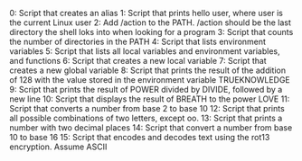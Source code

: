 0: Script that creates an alias
1: Script that prints hello user, where user is the current Linux user
2: Add /action to the PATH. /action should be the last directory the shell loks into when looking for a program
3: Script that counts the number of directories in the PATH
4: Script that lists environment variables
5: Script that lists all local variables and environment variables, and functions
6: Script that creates a new local variable
7: Script that creates a new global variable
8: Script that prints the result of the addition of 128 with the value stored in the environment variable TRUEKNOWLEDGE
9: Script that prints the result of POWER divided by DIVIDE, followed by a new line
10: Script that displays the result of BREATH to the power LOVE
11: Script that converts a number from base 2 to base 10
12: Script that prints all possible combinations of two letters, except oo.
13: Script that prints a number with two decimal places
14: Script that convert a number from base 10 to base 16
15: Script that encodes and decodes text using the rot13 encryption. Assume ASCII
